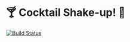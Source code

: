 # 🍸 Cocktail Shake-up! 🍹

[![Build Status](https://saucelabs.com/buildstatus/Jmclerck)](https://saucelabs.com/beta/builds/ef872c3dedf14f86815254b86e7e8759)

